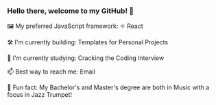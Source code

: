 ### Hello there, welcome to my GitHub! 👋

🖼️ My preferred JavaScript framework: ⚛️ React

🛠 I'm currently building: Templates for Personal Projects

📖 I'm currently studying: Cracking the Coding Interview

📫 Best way to reach me: Email

🎺 Fun fact: My Bachelor's and Master's degree are both in Music with a focus in Jazz Trumpet!
